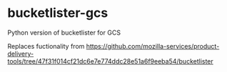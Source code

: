 # bucketlister-gcs
Python version of bucketlister for GCS

Replaces fuctionality from https://github.com/mozilla-services/product-delivery-tools/tree/47f31f014cf21dc6e7e774ddc28e51a6f9eeba54/bucketlister
